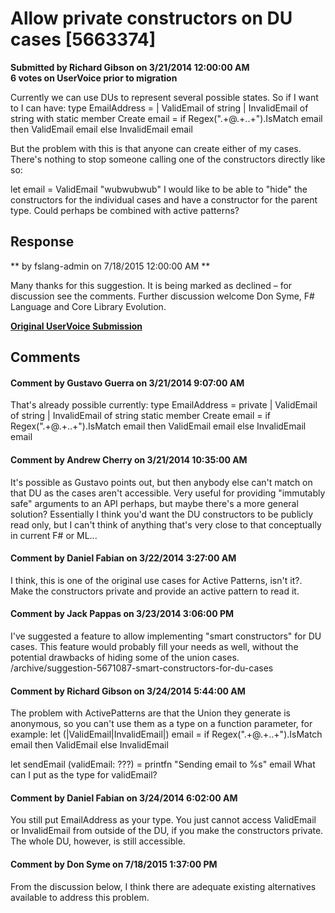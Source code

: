# Allow private constructors on DU cases [5663374] #

**Submitted by Richard Gibson on 3/21/2014 12:00:00 AM**  
**6 votes on UserVoice prior to migration**  

Currently we can use DUs to represent several possible states. So if I want to I can have:
type EmailAddress =
| ValidEmail of string
| InvalidEmail of string with
static member Create email =
if Regex(".+@.+\..+").IsMatch email
then ValidEmail email
else InvalidEmail email

But the problem with this is that anyone can create either of my cases. There's nothing to stop someone calling one of the constructors directly like so:

let email = ValidEmail "wubwubwub"
I would like to be able to "hide" the constructors for the individual cases and have a constructor for the parent type.
Could perhaps be combined with active patterns?



## Response ##
** by fslang-admin on 7/18/2015 12:00:00 AM **

Many thanks for this suggestion. It is being marked as declined – for discussion see the comments.
Further discussion welcome
Don Syme, F# Language and Core Library Evolution.


**[Original UserVoice Submission](https://fslang.uservoice.com/forums/245727-f-language/suggestions/5663374)**


## Comments ##


#### Comment by Gustavo Guerra on 3/21/2014 9:07:00 AM ####
That's already possible currently:
type EmailAddress =
private | ValidEmail of string
| InvalidEmail of string
static member Create email =
if Regex(".+@.+\..+").IsMatch email
then ValidEmail email
else InvalidEmail email


#### Comment by Andrew Cherry on 3/21/2014 10:35:00 AM ####
It's possible as Gustavo points out, but then anybody else can't match on that DU as the cases aren't accessible. Very useful for providing "immutably safe" arguments to an API perhaps, but maybe there's a more general solution? Essentially I think you'd want the DU constructors to be publicly read only, but I can't think of anything that's very close to that conceptually in current F# or ML...


#### Comment by Daniel Fabian on 3/22/2014 3:27:00 AM ####
I think, this is one of the original use cases for Active Patterns, isn't it?. Make the constructors private and provide an active pattern to read it.


#### Comment by Jack Pappas on 3/23/2014 3:06:00 PM ####
I've suggested a feature to allow implementing "smart constructors" for DU cases. This feature would probably fill your needs as well, without the potential drawbacks of hiding some of the union cases.
/archive/suggestion-5671087-smart-constructors-for-du-cases


#### Comment by Richard Gibson on 3/24/2014 5:44:00 AM ####
The problem with ActivePatterns are that the Union they generate is anonymous, so you can't use them as a type on a function parameter, for example:
let (|ValidEmail|InvalidEmail|) email =
if Regex(".+@.+\..+").IsMatch email
then ValidEmail
else InvalidEmail

let sendEmail (validEmail: ???) =
printfn "Sending email to %s" email
What can I put as the type for validEmail?


#### Comment by Daniel Fabian on 3/24/2014 6:02:00 AM ####
You still put EmailAddress as your type. You just cannot access ValidEmail or InvalidEmail from outside of the DU, if you make the constructors private. The whole DU, however, is still accessible.


#### Comment by Don Syme on 7/18/2015 1:37:00 PM ####
From the discussion below, I think there are adequate existing alternatives available to address this problem.

